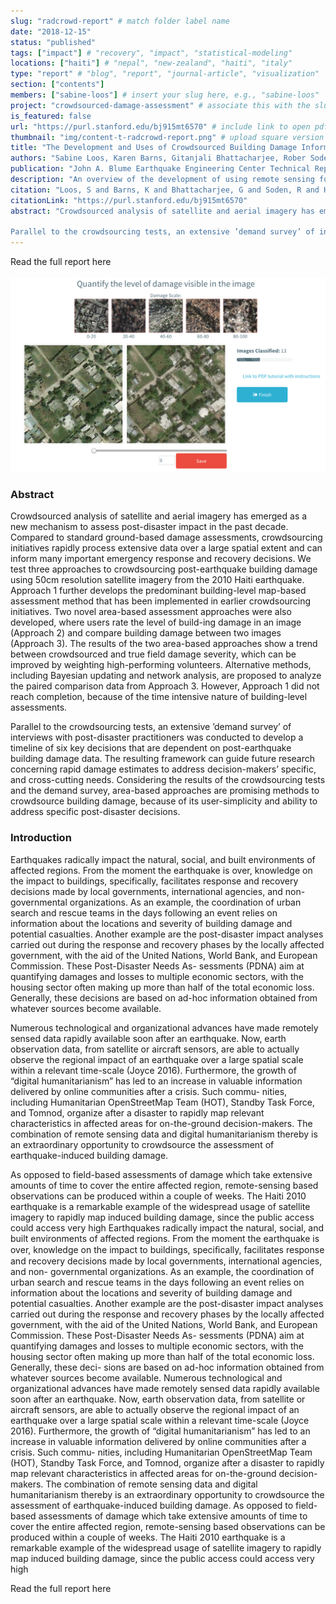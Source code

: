 ```yaml
---
slug: "radcrowd-report" # match folder label name
date: "2018-12-15"
status: "published"
tags: ["impact"] # "recovery", "impact", "statistical-modeling"
locations: ["haiti"] # "nepal", "new-zealand", "haiti", "italy"
type: "report" # "blog", "report", "journal-article", "visualization"
section: ["contents"]
members: ["sabine-loos"] # insert your slug here, e.g., "sabine-loos"
project: "crowdsourced-damage-assessment" # associate this with the slug for a project
is_featured: false
url: "https://purl.stanford.edu/bj915mt6570" # include link to open pdf file
thumbnail: "img/content-t-radcrowd-report.png" # upload square version of the content to img folder and add source here, e.g., "img/content-b-ier-nepal.png"
title: "The Development and Uses of Crowdsourced Building Damage Information based on Remote-Sensing" # insert title here
authors: "Sabine Loos, Karen Barns, Gitanjali Bhattacharjee, Rober Soden, Benjamin Herfort, Melanie Eckle, Cristiano Giovando, Blake Girardot, Gregory Deierlein, Anne Kiremidjian, Jack Baker, and David Lallemant" # insert full author list here, to be listed publicly
publication: "John A. Blume Earthquake Engineering Center Technical Report Series" # insert publication location here (like the journal)
description: "An overview of the development of using remote sensing for crowdsourcec building damage assessment and an evaluation of the uses of this information." # insert a one sentence description here
citation: "Loos, S and Barns, K and Bhattacharjee, G and Soden, R and Herfort, B and Eckle, M and Giovando, C and Girardot, B and Deierlein, G and Kiremidjian, A and Baker, J and Lallemant, D. (2018). The Development and Uses of Crowdsourced Building Damage Information based on Remote-Sensing. Blume Earthquake Engineering Center Technical Report 197. Stanford Digital Repository. Available at:"
citationLink: "https://purl.stanford.edu/bj915mt6570"
abstract: "Crowdsourced analysis of satellite and aerial imagery has emerged as a new mechanism to assess post-disaster impact in the past decade. Compared to standard ground-based damage assessments, crowdsourcing initiatives rapidly process extensive data over a large spatial extent and can inform many important emergency response and recovery decisions. We test three approaches to crowdsourcing post-earthquake building damage using 50cm resolution satellite imagery from the 2010 Haiti earthquake. Approach 1 further develops the predominant building-level map-based assessment method that has been implemented in earlier crowdsourcing initiatives. Two novel area-based assessment approaches were also developed, where users rate the level of build-ing damage in an image (Approach 2) and compare building damage between two images (Approach 3). The results of the two area-based approaches show a trend between crowdsourced and true field damage severity, which can be improved by weighting high-performing volunteers. Alternative methods, including Bayesian updating and network analysis, are proposed to analyze the paired comparison data from Approach 3. However, Approach 1 did not reach completion, because of the time intensive nature of building-level assessments.

Parallel to the crowdsourcing tests, an extensive ’demand survey’ of interviews with post-disaster practitioners was conducted to develop a timeline of six key decisions that are dependent on post-earthquake building damage data. The resulting framework can guide future research concerning rapid damage estimates to address decision-makers’ specific, and cross-cutting needs. Considering the results of the crowdsourcing tests and the demand survey, area-based approaches are promising methods to crowdsource building damage, because of its user-simplicity and ability to address specific post-disaster decisions." # add the abstract here
---
```


<Link is-button doOpenInNewTab to="https://purl.stanford.edu/bj915mt6570"> Read the full report here </Link>

<br/>
<br/>

<div class="hero-wrapper">
    <!-- Not totally sure why the public paths are failing the build rn. Todo. -->
    <img src="./fig4-experiment2.png" :style="{maxWidth: '900px', margin: '0 auto'}"/>
</div>

### Abstract
Crowdsourced analysis of satellite and aerial imagery has emerged as a new mechanism to assess post-disaster impact in the past decade. Compared to standard ground-based damage assessments, crowdsourcing initiatives rapidly process extensive data over a large spatial extent and can inform many important emergency response and recovery decisions. We test three approaches to crowdsourcing post-earthquake building damage using 50cm resolution satellite imagery from the 2010 Haiti earthquake. Approach 1 further develops the predominant building-level map-based assessment method that has been implemented in earlier crowdsourcing initiatives. Two novel area-based assessment approaches were also developed, where users rate the level of build-ing damage in an image (Approach 2) and compare building damage between two images (Approach 3). The results of the two area-based approaches show a trend between crowdsourced and true field damage severity, which can be improved by weighting high-performing volunteers. Alternative methods, including Bayesian updating and network analysis, are proposed to analyze the paired comparison data from Approach 3. However, Approach 1 did not reach completion, because of the time intensive nature of building-level assessments.

Parallel to the crowdsourcing tests, an extensive ’demand survey’ of interviews with post-disaster practitioners was conducted to develop a timeline of six key decisions that are dependent on post-earthquake building damage data. The resulting framework can guide future research concerning rapid damage estimates to address decision-makers’ specific, and cross-cutting needs. Considering the results of the crowdsourcing tests and the demand survey, area-based approaches are promising methods to crowdsource building damage, because of its user-simplicity and ability to address specific post-disaster decisions.

### Introduction
Earthquakes radically impact the natural, social, and built environments of affected regions. From the moment the earthquake is over, knowledge on the impact to buildings, specifically, facilitates response and recovery decisions made by local governments, international agencies, and non- governmental organizations. As an example, the coordination of urban search and rescue teams in the days following an event relies on information about the locations and severity of building damage and potential casualties. Another example are the post-disaster impact analyses carried out during the response and recovery phases by the locally affected government, with the aid of the United Nations, World Bank, and European Commission. These Post-Disaster Needs As- sessments (PDNA) aim at quantifying damages and losses to multiple economic sectors, with the housing sector often making up more than half of the total economic loss. Generally, these decisions are based on ad-hoc information obtained from whatever sources become available.

Numerous technological and organizational advances have made remotely sensed data rapidly available soon after an earthquake. Now, earth observation data, from satellite or aircraft sensors, are able to actually observe the regional impact of an earthquake over a large spatial scale within a relevant time-scale (Joyce 2016). Furthermore, the growth of “digital humanitarianism” has led to an increase in valuable information delivered by online communities after a crisis. Such commu- nities, including Humanitarian OpenStreetMap Team (HOT), Standby Task Force, and Tomnod, organize after a disaster to rapidly map relevant characteristics in affected areas for on-the-ground decision-makers. The combination of remote sensing data and digital humanitarianism thereby is an extraordinary opportunity to crowdsource the assessment of earthquake-induced building damage.

As opposed to field-based assessments of damage which take extensive amounts of time to cover the entire affected region, remote-sensing based observations can be produced within a couple of weeks. The Haiti 2010 earthquake is a remarkable example of the widespread usage of satellite imagery to rapidly map induced building damage, since the public access could access very high Earthquakes radically impact the natural, social, and built environments of affected regions. From the moment the earthquake is over, knowledge on the impact to buildings, speciﬁcally, facilitates response and recovery decisions made by local governments, international agencies, and non- governmental organizations. As an example, the coordination of urban search and rescue teams in the days following an event relies on information about the locations and severity of building damage and potential casualties. Another example are the post-disaster impact analyses carried out during the response and recovery phases by the locally affected government, with the aid of the United Nations, World Bank, and European Commission. These Post-Disaster Needs As- sessments (PDNA) aim at quantifying damages and losses to multiple economic sectors, with the housing sector often making up more than half of the total economic loss. Generally, these deci- sions are based on ad-hoc information obtained from whatever sources become available.
Numerous technological and organizational advances have made remotely sensed data rapidly available soon after an earthquake. Now, earth observation data, from satellite or aircraft sensors, are able to actually observe the regional impact of an earthquake over a large spatial scale within a relevant time-scale (Joyce 2016). Furthermore, the growth of “digital humanitarianism” has led to an increase in valuable information delivered by online communities after a crisis. Such commu- nities, including Humanitarian OpenStreetMap Team (HOT), Standby Task Force, and Tomnod, organize after a disaster to rapidly map relevant characteristics in affected areas for on-the-ground decision-makers. The combination of remote sensing data and digital humanitarianism thereby is an extraordinary opportunity to crowdsource the assessment of earthquake-induced building damage.
As opposed to field-based assessments of damage which take extensive amounts of time to cover the entire affected region, remote-sensing based observations can be produced within a couple of weeks. The Haiti 2010 earthquake is a remarkable example of the widespread usage of satellite imagery to rapidly map induced building damage, since the public access could access very high

<Link is-button doOpenInNewTab to="https://purl.stanford.edu/bj915mt6570"> Read the full report here </Link>
